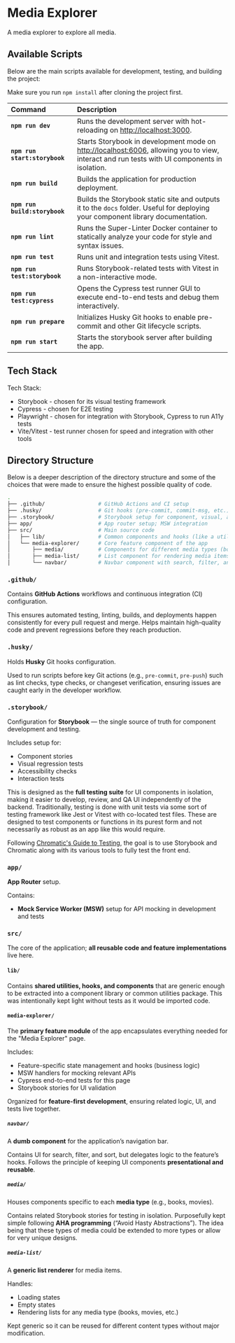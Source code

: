 # Media Explorer

A media explorer to explore all media.

## Available Scripts

Below are the main scripts available for development, testing, and building the project:

Make sure you run `npm install` after cloning the project first.

| Command                       | Description                                                                                                                                    |
| :---------------------------- | :--------------------------------------------------------------------------------------------------------------------------------------------- |
| **`npm run dev`**             | Runs the development server with hot-reloading on <http://localhost:3000>.                                                                     |
| **`npm run start:storybook`** | Starts Storybook in development mode on <http://localhost:6006>, allowing you to view, interact and run tests with UI components in isolation. |
| **`npm run build`**           | Builds the application for production deployment.                                                                                              |
| **`npm run build:storybook`** | Builds the Storybook static site and outputs it to the `docs` folder. Useful for deploying your component library documentation.               |
| **`npm run lint`**            | Runs the Super-Linter Docker container to statically analyze your code for style and syntax issues.                                            |
| **`npm run test`**            | Runs unit and integration tests using Vitest.                                                                                                  |
| **`npm run test:storybook`**  | Runs Storybook-related tests with Vitest in a non-interactive mode.                                                                            |
| **`npm run test:cypress`**    | Opens the Cypress test runner GUI to execute end-to-end tests and debug them interactively.                                                    |
| **`npm run prepare`**         | Initializes Husky Git hooks to enable pre-commit and other Git lifecycle scripts.                                                              |
| **`npm run start`**           | Starts the storybook server after building the app.                                                                                            |

## Tech Stack

Tech Stack:

- Storybook - chosen for its visual testing framework
- Cypress - chosen for E2E testing
- Playwright - chosen for integration with Storybook, Cypress to run A11y tests
- Vite/Vitest - test runner chosen for speed and integration with other tools

## Directory Structure

Below is a deeper description of the directory structure and some of the choices that were made to ensure the highest possible quality of code.

```bash
.
├── .github/                 # GitHub Actions and CI setup
├── .husky/                  # Git hooks (pre-commit, commit-msg, etc.)
├── .storybook/              # Storybook setup for component, visual, and other tests
├── app/                     # App router setup; MSW integration
├── src/                     # Main source code
│   ├── lib/                 # Common components and hooks (like a utility or component library)
│   └── media-explorer/      # Core feature component of the app
│       ├── media/           # Components for different media types (books, movies) with stories
│       ├── media-list/      # List component for rendering media items; handles loading/empty states
│       └── navbar/          # Navbar component with search, filter, and sort UI
```

### `.github/`

Contains **GitHub Actions** workflows and continuous integration (CI) configuration.

This ensures automated testing, linting, builds, and deployments happen consistently for every pull request and merge. Helps maintain high-quality code and prevent regressions before they reach production.

### `.husky/`

Holds **Husky** Git hooks configuration.

Used to run scripts before key Git actions (e.g., `pre-commit`, `pre-push`) such as lint checks, type checks, or changeset verification, ensuring issues are caught early in the developer workflow.

### `.storybook/`

Configuration for **Storybook** — the single source of truth for component development and testing.

Includes setup for:

- Component stories
- Visual regression tests
- Accessibility checks
- Interaction tests

This is designed as the **full testing suite** for UI components in isolation, making it easier to develop, review, and QA UI independently of the backend. Traditionally, testing is done with unit tests via some sort of testing framework like Jest or Vitest with co-located test files. These are designed to test components or functions in its purest form and not necessarily as robust as an app like this would require.

Following [Chromatic's Guide to Testing](https://www.chromatic.com/frontend-testing-guide#unit), the goal is to use Storybook and Chromatic along with its various tools to fully test the front end.

### `app/`

**App Router** setup.

Contains:

- **Mock Service Worker (MSW)** setup for API mocking in development and tests

### `src/`

The core of the application; **all reusable code and feature implementations** live here.

#### `lib/`

Contains **shared utilities, hooks, and components** that are generic enough to be extracted into a component library or common utilities package. This was intentionally kept light without tests as it would be imported code.

#### `media-explorer/`

The **primary feature module** of the app encapsulates everything needed for the "Media Explorer" page.

Includes:

- Feature-specific state management and hooks (business logic)
- MSW handlers for mocking relevant APIs
- Cypress end-to-end tests for this page
- Storybook stories for UI validation

Organized for **feature-first development**, ensuring related logic, UI, and tests live together.

##### `navbar/`

A **dumb component** for the application’s navigation bar.

Contains UI for search, filter, and sort, but delegates logic to the feature’s hooks. Follows the principle of keeping UI components **presentational and reusable**.

##### `media/`

Houses components specific to each **media type** (e.g., books, movies).

Contains related Storybook stories for testing in isolation. Purposefully kept simple following **AHA programming** (“Avoid Hasty Abstractions”). The idea being that these types of media could be extended to more types or allow for very unique designs.

##### `media-list/`

A **generic list renderer** for media items.

Handles:

- Loading states
- Empty states
- Rendering lists for any media type (books, movies, etc.)

Kept generic so it can be reused for different content types without major modification.

